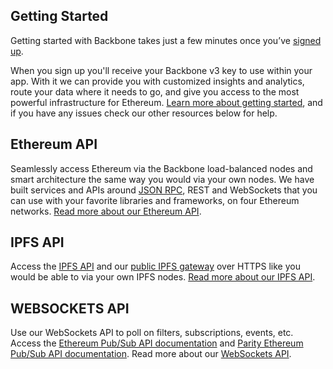 ## Getting Started

Getting started with Backbone takes just a few minutes once you’ve [signed up](https://backbonecabal.xyz/register).

When you sign up you'll receive your Backbone v3 key to use within your app. With it we can provide you with customized insights and analytics, route your data where it needs to go, and give you access to the most powerful infrastructure for Ethereum. [Learn more about getting started](https://backbonecabal.xyz/docs/gettingStarted/chooseaNetwork), and if you have any issues check our other resources below for help.

## Ethereum API

Seamlessly access Ethereum via the Backbone load-balanced nodes and smart architecture the same way you would via your own nodes. We have built services and APIs around [JSON RPC](https://github.com/ethereum/wiki/wiki/JSON-RPC), REST and WebSockets that you can use with your favorite libraries and frameworks, on four Ethereum networks. [Read more about our Ethereum API](https://backbonecabal.xyz/docs/api/get/symbolFull).

## IPFS API

Access the [IPFS API](https://ipfs.io/docs/api/) and our [public IPFS gateway](https://ipfs.backbonecabal.xyz/ipfs/Qmaisz6NMhDB51cCvNWa1GMS7LU1pAxdF4Ld6Ft9kZEP2a) over HTTPS like you would be able to via your own IPFS nodes. [Read more about our IPFS API](https://backbonecabal.xyz/docs/ipfs/get/block_get).

## WEBSOCKETS API

Use our WebSockets API to poll on filters, subscriptions, events, etc. Access the [Ethereum Pub/Sub API documentation](https://github.com/ethereum/go-ethereum/wiki/RPC-PUB-SUB) and [Parity Ethereum Pub/Sub API documentation](https://wiki.parity.io/JSONRPC-Parity-Pub-Sub-module.html). Read more about our [WebSockets API](https://backbonecabal.xyz/docs/ipfs/get/block_get).
